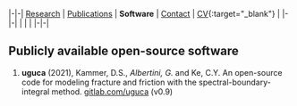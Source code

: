 |-|-|
[Research](research.md) | [Publications](publications.md) | **Software** | [Contact](contact.md) | [CV](gabriele_albertini_vitae.pdf){:target="_blank"} |
|-|-|
| | |
|-|-|




## Publicly available open-source software

1. **uguca** (2021), Kammer, D.S., *Albertini, G.* and Ke, C.Y.
An open-source code for modeling fracture and friction with the spectral-boundary-integral method.
[gitlab.com/uguca](https://gitlab.com/uguca) (v0.9)
